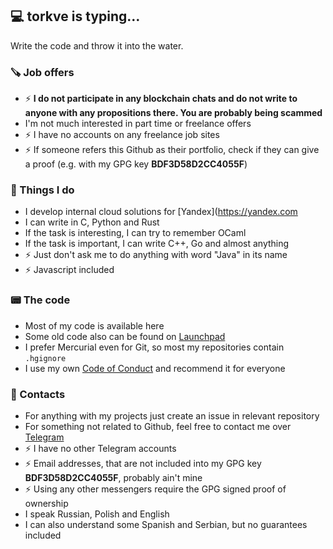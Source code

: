 ## 💻 torkve is typing…

Write the code and throw it into the water.

### 🪚 Job offers

- ⚡ **I do not participate in any blockchain chats and do not write to anyone with any propositions there. You are probably being scammed**
- I'm not much interested in part time or freelance offers
- ⚡ I have no accounts on any freelance job sites
- ⚡ If someone refers this Github as their portfolio, check if they can give a proof (e.g. with my GPG key **BDF3D58D2CC4055F**)

### 🔌 Things I do
- I develop internal cloud solutions for [Yandex](https://yandex.com
- I can write in C, Python and Rust
- If the task is interesting, I can try to remember OCaml
- If the task is important, I can write C++, Go and almost anything
- ⚡ Just don't ask me to do anything with word "Java" in its name
- ⚡ Javascript included

### 📟 The code
- Most of my code is available here
- Some old code also can be found on [Launchpad](https://code.launchpad.net/~torkvemada)
- I prefer Mercurial even for Git, so most my repositories contain `.hgignore`
- I use my own [Code of Conduct](https://github.com/torkve/torkve-code-of-conduct) and recommend it for everyone

### 💬 Contacts

- For anything with my projects just create an issue in relevant repository
- For something not related to Github, feel free to contact me over [Telegram](https://t.me/the_ook)
- ⚡ I have no other Telegram accounts
- ⚡ Email addresses, that are not included into my GPG key **BDF3D58D2CC4055F**, probably ain't mine
- ⚡ Using any other messengers require the GPG signed proof of ownership
- I speak Russian, Polish and English
- I can also understand some Spanish and Serbian, but no guarantees included


<!--
**torkve/torkve** is a ✨ _special_ ✨ repository because its `README.md` (this file) appears on your GitHub profile.

Here are some ideas to get you started:

-  I’m currently working on ...
- 🌱 I’m currently learning ...
- 👯 I’m looking to collaborate on ...
- 🤔 I’m looking for help with ...
-  Ask me about ...
- 📫 How to reach me: ...
- 😄 Pronouns: ...
- ⚡ Fun fact: ...
-->
